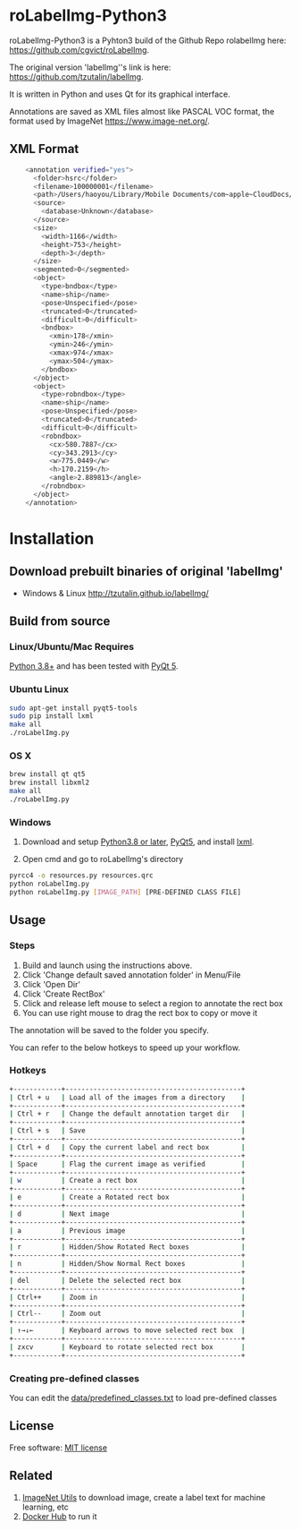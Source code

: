 # roLabelImg-Python3

roLabelImg-Python3 is a Pyhton3 build of the Github Repo rolabelImg here: <https://github.com/cgvict/roLabelImg>.

The original version 'labelImg''s link is here: <https://github.com/tzutalin/labelImg>.

It is written in Python and uses Qt for its graphical interface.

Annotations are saved as XML files almost like PASCAL VOC format, the format used by ImageNet <https://www.image-net.org/>.


## XML Format

```bash
    <annotation verified="yes">
      <folder>hsrc</folder>
      <filename>100000001</filename>
      <path>/Users/haoyou/Library/Mobile Documents/com~apple~CloudDocs/OneDrive/hsrc/100000001.bmp</path>
      <source>
        <database>Unknown</database>
      </source>
      <size>
        <width>1166</width>
        <height>753</height>
        <depth>3</depth>
      </size>
      <segmented>0</segmented>
      <object>
        <type>bndbox</type>
        <name>ship</name>
        <pose>Unspecified</pose>
        <truncated>0</truncated>
        <difficult>0</difficult>
        <bndbox>
          <xmin>178</xmin>
          <ymin>246</ymin>
          <xmax>974</xmax>
          <ymax>504</ymax>
        </bndbox>
      </object>
      <object>
        <type>robndbox</type>
        <name>ship</name>
        <pose>Unspecified</pose>
        <truncated>0</truncated>
        <difficult>0</difficult>
        <robndbox>
          <cx>580.7887</cx>
          <cy>343.2913</cy>
          <w>775.0449</w>
          <h>170.2159</h>
          <angle>2.889813</angle>
        </robndbox>
      </object>
    </annotation>
```


# Installation

## Download prebuilt binaries of original 'labelImg'

-  Windows & Linux <http://tzutalin.github.io/labelImg/>

## Build from source

### Linux/Ubuntu/Mac Requires 
[Python 3.8+](http://www.python.org/getit/) and has been tested with [PyQt 5](http://www.riverbankcomputing.co.uk/software/pyqt/intro).


### Ubuntu Linux

```bash
sudo apt-get install pyqt5-tools
sudo pip install lxml
make all
./roLabelImg.py
```

### OS X

```bash
brew install qt qt5
brew install libxml2
make all
./roLabelImg.py
```

### Windows

1. Download and setup [Python3.8 or later](https://www.python.org/downloads/), [PyQt5](https://www.riverbankcomputing.com/software/pyqt/download), and install [lxml](http://lxml.de/installation.html).

2. Open cmd and go to roLabelImg's directory

```bash
pyrcc4 -o resources.py resources.qrc
python roLabelImg.py
python roLabelImg.py [IMAGE_PATH] [PRE-DEFINED CLASS FILE]
```


## Usage


### Steps

1. Build and launch using the instructions above.
2. Click 'Change default saved annotation folder' in Menu/File
3. Click 'Open Dir'
4. Click 'Create RectBox'
5. Click and release left mouse to select a region to annotate the rect
   box
6. You can use right mouse to drag the rect box to copy or move it

The annotation will be saved to the folder you specify.

You can refer to the below hotkeys to speed up your workflow.

### Hotkeys

```bash
+------------+--------------------------------------------+
| Ctrl + u   | Load all of the images from a directory    |
+------------+--------------------------------------------+
| Ctrl + r   | Change the default annotation target dir   |
+------------+--------------------------------------------+
| Ctrl + s   | Save                                       |
+------------+--------------------------------------------+
| Ctrl + d   | Copy the current label and rect box        |
+------------+--------------------------------------------+
| Space      | Flag the current image as verified         |
+------------+--------------------------------------------+
| w          | Create a rect box                          |
+------------+--------------------------------------------+
| e          | Create a Rotated rect box                  |
+------------+--------------------------------------------+
| d          | Next image                                 |
+------------+--------------------------------------------+
| a          | Previous image                             |
+------------+--------------------------------------------+
| r          | Hidden/Show Rotated Rect boxes             |
+------------+--------------------------------------------+
| n          | Hidden/Show Normal Rect boxes              |
+------------+--------------------------------------------+
| del        | Delete the selected rect box               |
+------------+--------------------------------------------+
| Ctrl++     | Zoom in                                    |
+------------+--------------------------------------------+
| Ctrl--     | Zoom out                                   |
+------------+--------------------------------------------+
| ↑→↓←       | Keyboard arrows to move selected rect box  |
+------------+--------------------------------------------+
| zxcv       | Keyboard to rotate selected rect box       |
+------------+--------------------------------------------+
```

### Creating pre-defined classes

You can edit the [data/predefined\_classes.txt](/data/predefined_classes.txt) to load pre-defined classes


## License

Free software: [MIT license](https://github.com/cgvict/roLabelImg/blob/master/LICENSE)

## Related

1. [ImageNet Utils](https://github.com/tzutalin/ImageNet_Utils) to
   download image, create a label text for machine learning, etc
2. [Docker Hub](https://hub.docker.com/r/tzutalin/py2qt4) to run it 
